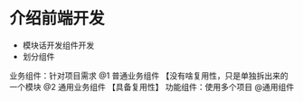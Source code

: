 # 介绍前端开发
* 模块话开发组件开发
* 划分组件


业务组件：针对项目需求
   @1 普通业务组件 【没有啥复用性，只是单独拆出来的一个模块
   @2 通用业务组件 【具备复用性】
功能组件：使用多个项目
    @通用组件
